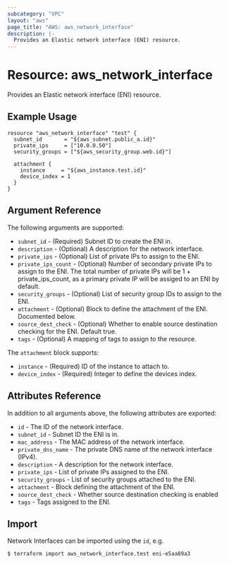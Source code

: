 ```yaml
---
subcategory: "VPC"
layout: "aws"
page_title: "AWS: aws_network_interface"
description: |-
  Provides an Elastic network interface (ENI) resource.
---
```


# Resource: aws_network_interface

Provides an Elastic network interface (ENI) resource.

## Example Usage

```hcl
resource "aws_network_interface" "test" {
  subnet_id       = "${aws_subnet.public_a.id}"
  private_ips     = ["10.0.0.50"]
  security_groups = ["${aws_security_group.web.id}"]

  attachment {
    instance     = "${aws_instance.test.id}"
    device_index = 1
  }
}
```

## Argument Reference

The following arguments are supported:

* `subnet_id` - (Required) Subnet ID to create the ENI in.
* `description` - (Optional) A description for the network interface.
* `private_ips` - (Optional) List of private IPs to assign to the ENI.
* `private_ips_count` - (Optional) Number of secondary private IPs to assign to the ENI. The total number of private IPs will be 1 + private_ips_count, as a primary private IP will be assiged to an ENI by default. 
* `security_groups` - (Optional) List of security group IDs to assign to the ENI.
* `attachment` - (Optional) Block to define the attachment of the ENI. Documented below.
* `source_dest_check` - (Optional) Whether to enable source destination checking for the ENI. Default true.
* `tags` - (Optional) A mapping of tags to assign to the resource.

The `attachment` block supports:

* `instance` - (Required) ID of the instance to attach to.
* `device_index` - (Required) Integer to define the devices index.

## Attributes Reference

In addition to all arguments above, the following attributes are exported:

* `id` - The ID of the network interface.
* `subnet_id` - Subnet ID the ENI is in.
* `mac_address` - The MAC address of the network interface.
* `private_dns_name` - The private DNS name of the network interface (IPv4).
* `description` - A description for the network interface.
* `private_ips` - List of private IPs assigned to the ENI.
* `security_groups` - List of security groups attached to the ENI.
* `attachment` - Block defining the attachment of the ENI.
* `source_dest_check` - Whether source destination checking is enabled
* `tags` - Tags assigned to the ENI.



## Import

Network Interfaces can be imported using the `id`, e.g.

```
$ terraform import aws_network_interface.test eni-e5aa89a3
```
